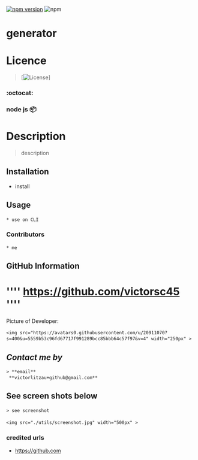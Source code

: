 
   [![npm version](https://badgen.net/npm/v/inquirer-emoji)](https://www.npmjs.com/package/inquirer-emoji)
   <img src="https://badge.fury.io/js/inquirer.svg" alt="npm">
 
   # generator 


   # Licence
  
  >  [![License](https://img.shields.io/badge/License-BSD%203--Clause-blue.svg)]
    
  ### :octocat:
  ### node js :package: 

  # **Description**
    
   > description

  ## **Installation**
    
  * install

  ## **Usage**
   
    * use on CLI

  ### **Contributors**   
    * me

  ## **GitHub Information**
 
  # '''' https://github.com/victorsc45 ''''

  Picture of Developer: 

    <img src="https://avatars0.githubusercontent.com/u/20911070?s=400&u=5559b53c96fd67717f991289bcc85bbb64c57f97&v=4" width="250px" >
  
  ## *Contact me by*
  
    > **email**
     **victorlitzau+github@gmail.com**

  ## See screen shots below
    > see screenshot

    <img src="./utils/screenshot.jpg" width="500px" >
    
  ### credited urls
  
   * https://github.com

      

